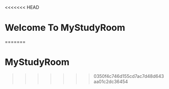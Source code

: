 <<<<<<< HEAD
# Welcome To MyStudyRoom
=======
# MyStudyRoom
>>>>>>> 0350f4c746d155cd7ac7d48d643aa01c2dc36454
